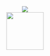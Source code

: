 <div class="row" align="center">
  <div class="column" align="center">
    <img align="center" src="https://readme-typing-svg.herokuapp.com?font=Garamond&weight=700&size=40&pause=1000&color=F7CA00&random=false&width=435&lines=Hello+folk...;Praveen+here...">
  </div>
  <div class="column" align="center">
    <img height=100 width=100 src="https://user-images.githubusercontent.com/74038190/214644152-52f47eb3-5e31-4f47-8758-05c9468d5596.gif">
  </div>
  </div>

